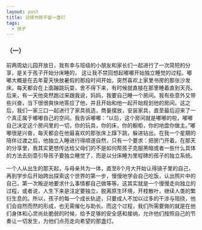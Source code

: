 ```yaml
---
layout: post
title: 记得为孩子留一盏灯
tags:
  - 孩子
---
```


### （一）

前两周幼儿园开放日，我有幸与班级的小朋友和家长们一起进行了一次简短的分享，是关于孩子开始分床睡的， 这让我不禁回想起嘟嘟开始独立睡觉的过程。嘟嘟大概是在去年夏天快放暑假的那段时间开始，突然喜欢上家里书房的那张沙发床。每天都会在上面蹦跳玩耍，舍不得下来，有时候就直接在那里睡着直到天亮。后来，有一天他突然跑过来跟我说，妈妈，我要自己睡一个房间。我有些意外又带些兴奋，当下很很爽快地答应了他，并且开始和他一起开始规划他的房间。这之后，我们一家三口一起进行了家具挑选，商量摆放，安装家具，直至最后迎来了一个真正属于嘟嘟自己的空间。我告诉嘟嘟：“以后，这个房间就是嘟嘟的啦，嘟嘟自己决定这个房间里的一切，你的玩具，你的床，你的橱柜，你的地盘你做主。”嘟嘟很是兴奋，每天都会在他最喜欢的那张床上蹿下跳，躲进钻出。在我一个星期的陪伴过渡之后，他独立入睡进行得顺遂自然，只有一个要求：把房门开着。在那天的分享里，我其实更想传达给父母们的不是如何帮孩子克服黑暗或者一些什么具体的方法去刻意引导孩子要独立睡觉了，而是以分床睡为里程碑的孩子的独立系统。

一个人从出生的那天起，与母亲共为一体，直至8个月大开始认得镜子里的自己，再到学步后开始跨出探索这个世界的第一步，慢慢地学会自己吃饭，认出照片中的自己，第一次叛逆地要求什么事情都自己做等等。这其实就是一个慢慢走向独立的过程，或者说，人生下来是注定要独立，脱离原生环境，开枝散叶，继续人类的繁衍生息的。所以，孩子的每一个成长轨迹，只要成人不加以过多的干涉与阻挠，他们会自然而然的形成，也无需催化与助长。而这个过程，我们所需要做的就是在他们身体和心灵尚处脆弱的时候，给予足够的安全感和接纳，允许他们按照自己的节奏让一切发生，为他们点亮走向希望的那盏灯。